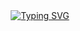 <div id="header" align="center">
  <a href="https://git.io/typing-svg"><img src="https://readme-typing-svg.demolab.com?font=Jetbrains+mono&weight=700&size=24&pause=1000&color=F79123&center=true&vCenter=true&random=false&width=445&lines=404+Company+Not+Found+LLC" alt="Typing SVG" /></a>
</div>
